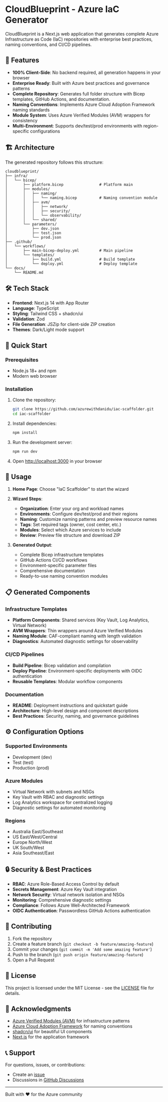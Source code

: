 # CloudBlueprint - Azure IaC Generator

CloudBlueprint is a Next.js web application that generates complete Azure Infrastructure as Code (IaC) repositories with enterprise best practices, naming conventions, and CI/CD pipelines.

## 🚀 Features

- **100% Client-Side**: No backend required, all generation happens in your browser
- **Enterprise Ready**: Built with Azure best practices and governance patterns
- **Complete Repository**: Generates full folder structure with Bicep templates, GitHub Actions, and documentation.
- **Naming Conventions**: Implements Azure Cloud Adoption Framework naming standards
- **Module System**: Uses Azure Verified Modules (AVM) wrappers for consistency
- **Multi-Environment**: Supports dev/test/prod environments with region-specific configurations

## 🏗️ Architecture

The generated repository follows this structure:

```
cloudblueprint/
├── infra/
│   └── bicep/
│       ├── platform.bicep                # Platform main
│       ├── modules/
│       │   ├── naming/
│       │   │   └── naming.bicep          # Naming convention module
│       │   ├── avm/
│       │   │   ├── network/
│       │   │   ├── security/
│       │   │   └── observability/
│       │   └── shared/
│       └── parameters/
│           ├── dev.json
│           ├── test.json
│           └── prod.json
├── .github/
│   └── workflows/
│       ├── main-bicep-deploy.yml         # Main pipeline
│       └── templates/
│           ├── build.yml                 # Build template
│           └── deploy.yml                # Deploy template
└── docs/
    └── README.md
```

## 🛠️ Tech Stack

- **Frontend**: Next.js 14 with App Router
- **Language**: TypeScript
- **Styling**: Tailwind CSS + shadcn/ui
- **Validation**: Zod
- **File Generation**: JSZip for client-side ZIP creation
- **Themes**: Dark/Light mode support

## 🚀 Quick Start

### Prerequisites

- Node.js 18+ and npm
- Modern web browser

### Installation

1. Clone the repository:
   ```bash
   git clone https://github.com/azurewithdanidu/iac-scaffolder.git
   cd iac-scaffolder
   ```

2. Install dependencies:
   ```bash
   npm install
   ```

3. Run the development server:
   ```bash
   npm run dev
   ```

4. Open [http://localhost:3000](http://localhost:3000) in your browser

## 🎯 Usage

1. **Home Page**: Choose "IaC Scaffolder" to start the wizard
2. **Wizard Steps**:
   - **Organization**: Enter your org and workload names
   - **Environments**: Configure dev/test/prod and their regions  
   - **Naming**: Customize naming patterns and preview resource names
   - **Tags**: Set required tags (owner, cost center, etc.)
   - **Modules**: Select which Azure services to include
   - **Review**: Preview file structure and download ZIP

3. **Generated Output**: 
   - Complete Bicep infrastructure templates
   - GitHub Actions CI/CD workflows  
   - Environment-specific parameter files
   - Comprehensive documentation
   - Ready-to-use naming convention modules

## 📋 Generated Components

### Infrastructure Templates
- **Platform Components**: Shared services (Key Vault, Log Analytics, Virtual Network)
- **AVM Wrappers**: Thin wrappers around Azure Verified Modules
- **Naming Module**: CAF-compliant naming with length validation
- **Diagnostics**: Automated diagnostic settings for observability

### CI/CD Pipelines
- **Build Pipeline**: Bicep validation and compilation
- **Deploy Pipeline**: Environment-specific deployments with OIDC authentication
- **Reusable Templates**: Modular workflow components

### Documentation
- **README**: Deployment instructions and quickstart guide
- **Architecture**: High-level design and component descriptions
- **Best Practices**: Security, naming, and governance guidelines

## ⚙️ Configuration Options

### Supported Environments
- Development (dev)
- Test (test) 
- Production (prod)

### Azure Modules
- Virtual Network with subnets and NSGs
- Key Vault with RBAC and diagnostic settings
- Log Analytics workspace for centralized logging
- Diagnostic settings for automated monitoring

### Regions
- Australia East/Southeast
- US East/West/Central
- Europe North/West
- UK South/West  
- Asia Southeast/East

## 🔒 Security & Best Practices

- **RBAC**: Azure Role-Based Access Control by default
- **Secrets Management**: Azure Key Vault integration
- **Network Security**: Virtual network isolation and NSGs
- **Monitoring**: Comprehensive diagnostic settings
- **Compliance**: Follows Azure Well-Architected Framework
- **OIDC Authentication**: Passwordless GitHub Actions authentication

## 🤝 Contributing

1. Fork the repository
2. Create a feature branch (`git checkout -b feature/amazing-feature`)
3. Commit your changes (`git commit -m 'Add some amazing feature'`)
4. Push to the branch (`git push origin feature/amazing-feature`)
5. Open a Pull Request

## 📝 License

This project is licensed under the MIT License - see the [LICENSE](LICENSE) file for details.

## 🙏 Acknowledgments

- [Azure Verified Modules (AVM)](https://aka.ms/avm) for infrastructure patterns
- [Azure Cloud Adoption Framework](https://docs.microsoft.com/azure/cloud-adoption-framework/) for naming conventions
- [shadcn/ui](https://ui.shadcn.com/) for beautiful UI components
- [Next.js](https://nextjs.org/) for the application framework

## 📞 Support

For questions, issues, or contributions:
- Create an [issue](https://github.com/azurewithdanidu/iac-scaffolder/issues)
- Discussions in [GitHub Discussions](https://github.com/azurewithdanidu/iac-scaffolder/discussions)

---

Built with ❤️ for the Azure community
